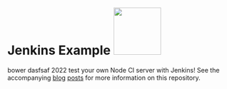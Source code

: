 # Jenkins Example <img src="https://raw.github.com/strongloop-community/jenkins-example/master/fake-status-icon.png" width="106px"/>

bower dasfsaf 2022 test your own Node CI server with Jenkins!  See the accompanying [blog](http://strongloop.com/strongblog/roll-your-own-node-js-ci-server-with-jenkins-part-1/) [posts](http://strongloop.com/strongblog/roll-your-own-node-js-ci-server-with-jenkins-part-2/) for more information on this repository.

